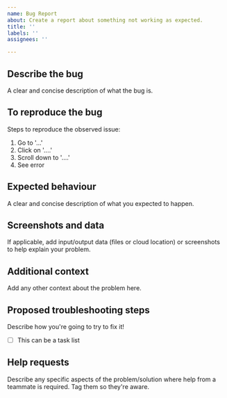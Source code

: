```yaml
---
name: Bug Report
about: Create a report about something not working as expected.
title: ''
labels: ''
assignees: ''

---
```


## **Describe the bug**
A clear and concise description of what the bug is.

## **To reproduce the bug**
Steps to reproduce the observed issue:
1. Go to '...'
2. Click on '....'
3. Scroll down to '....'
4. See error

## **Expected behaviour**
A clear and concise description of what you expected to happen.

## **Screenshots and data**
If applicable, add input/output data (files or cloud location) or screenshots to help explain your problem.

## **Additional context**
Add any other context about the problem here.

## **Proposed troubleshooting steps**
Describe how you're going to try to fix it!
- [ ] This can be a task list

## **Help requests**
Describe any specific aspects of the problem/solution where help from a teammate is required. Tag them so they're aware.
